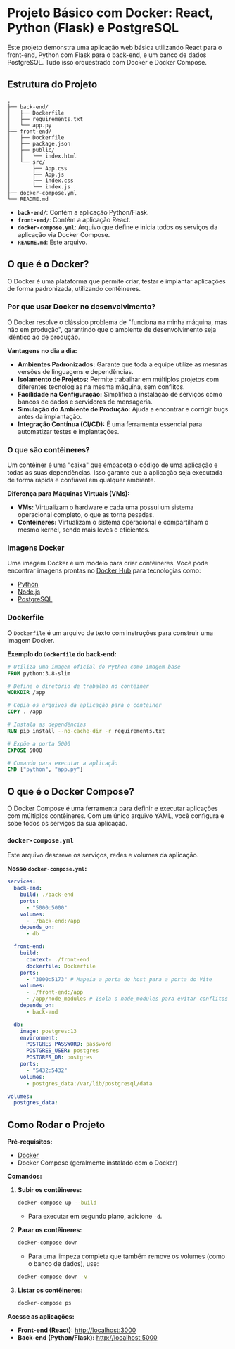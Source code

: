# Projeto Básico com Docker: React, Python (Flask) e PostgreSQL

Este projeto demonstra uma aplicação web básica utilizando React para o front-end, Python com Flask para o back-end, e um banco de dados PostgreSQL. Tudo isso orquestrado com Docker e Docker Compose.

## Estrutura do Projeto

```
.
├── back-end/
│   ├── Dockerfile
│   ├── requirements.txt
│   └── app.py
├── front-end/
│   ├── Dockerfile
│   ├── package.json
│   ├── public/
│   │   └── index.html
│   └── src/
│       ├── App.css
│       ├── App.js
│       ├── index.css
│       └── index.js
├── docker-compose.yml
└── README.md
```

- **`back-end/`**: Contém a aplicação Python/Flask.
- **`front-end/`**: Contém a aplicação React.
- **`docker-compose.yml`**: Arquivo que define e inicia todos os serviços da aplicação via Docker Compose.
- **`README.md`**: Este arquivo.

## O que é o Docker?

O Docker é uma plataforma que permite criar, testar e implantar aplicações de forma padronizada, utilizando contêineres.

### Por que usar Docker no desenvolvimento?

O Docker resolve o clássico problema de "funciona na minha máquina, mas não em produção", garantindo que o ambiente de desenvolvimento seja idêntico ao de produção.

**Vantagens no dia a dia:**

- **Ambientes Padronizados:** Garante que toda a equipe utilize as mesmas versões de linguagens e dependências.
- **Isolamento de Projetos:** Permite trabalhar em múltiplos projetos com diferentes tecnologias na mesma máquina, sem conflitos.
- **Facilidade na Configuração:** Simplifica a instalação de serviços como bancos de dados e servidores de mensageria.
- **Simulação do Ambiente de Produção:** Ajuda a encontrar e corrigir bugs antes da implantação.
- **Integração Contínua (CI/CD):** É uma ferramenta essencial para automatizar testes e implantações.

### O que são contêineres?

Um contêiner é uma "caixa" que empacota o código de uma aplicação e todas as suas dependências. Isso garante que a aplicação seja executada de forma rápida e confiável em qualquer ambiente.

**Diferença para Máquinas Virtuais (VMs):**

- **VMs:** Virtualizam o hardware e cada uma possui um sistema operacional completo, o que as torna pesadas.
- **Contêineres:** Virtualizam o sistema operacional e compartilham o mesmo kernel, sendo mais leves e eficientes.

### Imagens Docker

Uma imagem Docker é um modelo para criar contêineres. Você pode encontrar imagens prontas no [Docker Hub](https://hub.docker.com/) para tecnologias como:

- [Python](https://hub.docker.com/_/python)
- [Node.js](https://hub.docker.com/_/node)
- [PostgreSQL](https://hub.docker.com/_/postgres)

### Dockerfile

O `Dockerfile` é um arquivo de texto com instruções para construir uma imagem Docker.

**Exemplo do `Dockerfile` do back-end:**

```dockerfile
# Utiliza uma imagem oficial do Python como imagem base
FROM python:3.8-slim

# Define o diretório de trabalho no contêiner
WORKDIR /app

# Copia os arquivos da aplicação para o contêiner
COPY . /app

# Instala as dependências
RUN pip install --no-cache-dir -r requirements.txt

# Expõe a porta 5000
EXPOSE 5000

# Comando para executar a aplicação
CMD ["python", "app.py"]
```

## O que é o Docker Compose?

O Docker Compose é uma ferramenta para definir e executar aplicações com múltiplos contêineres. Com um único arquivo YAML, você configura e sobe todos os serviços da sua aplicação.

### `docker-compose.yml`

Este arquivo descreve os serviços, redes e volumes da aplicação.

**Nosso `docker-compose.yml`:**

```yaml
services:
  back-end:
    build: ./back-end
    ports:
      - "5000:5000"
    volumes:
      - ./back-end:/app
    depends_on:
      - db

  front-end:
    build:
      context: ./front-end
      dockerfile: Dockerfile
    ports:
      - "3000:5173" # Mapeia a porta do host para a porta do Vite
    volumes:
      - ./front-end:/app
      - /app/node_modules # Isola o node_modules para evitar conflitos
    depends_on:
      - back-end

  db:
    image: postgres:13
    environment:
      POSTGRES_PASSWORD: password
      POSTGRES_USER: postgres
      POSTGRES_DB: postgres
    ports:
      - "5432:5432"
    volumes:
      - postgres_data:/var/lib/postgresql/data

volumes:
  postgres_data:
```

## Como Rodar o Projeto

**Pré-requisitos:**

- [Docker](https://www.docker.com/get-started)
- Docker Compose (geralmente instalado com o Docker)

**Comandos:**

1.  **Subir os contêineres:**

    ```bash
    docker-compose up --build
    ```

    - Para executar em segundo plano, adicione `-d`.

2.  **Parar os contêineres:**

    ```bash
    docker-compose down
    ```

    - Para uma limpeza completa que também remove os volumes (como o banco de dados), use:
    ```bash
    docker-compose down -v
    ```

3.  **Listar os contêineres:**

    ```bash
    docker-compose ps
    ```

**Acesse as aplicações:**

- **Front-end (React):** [http://localhost:3000](http://localhost:3000)
- **Back-end (Python/Flask):** [http://localhost:5000](http://localhost:5000)

